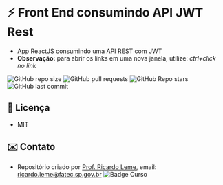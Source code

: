 # :zap: Front End consumindo API JWT Rest

* App ReactJS consumindo uma API REST com JWT
* **Observação:** para abrir os links em uma nova janela, utilize: _ctrl+click no link_

![GitHub repo size](https://img.shields.io/github/repo-size/fatecitu/frontend-JWT?style=plastic)
![GitHub pull requests](https://img.shields.io/github/issues-pr/fatecitu/frontend-JWT?style=plastic)
![GitHub Repo stars](https://img.shields.io/github/stars/fatecitu/frontend-JWT?style=plastic)
![GitHub last commit](https://img.shields.io/github/last-commit/fatecitu/frontend-JWT?style=plastic)

## :file_folder: Licença

* MIT

## :envelope: Contato

* Repositório criado por [Prof. Ricardo Leme](https://github.com/fatecitu), email: ricardo.leme@fatec.sp.gov.br
![Badge Curso](https://img.shields.io/badge/fatecitu-Curso%20ADS-orange)
